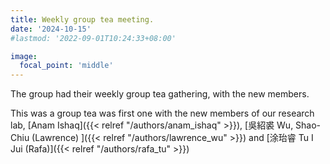```yaml
---
title: Weekly group tea meeting.
date: '2024-10-15'
#lastmod: '2022-09-01T10:24:33+08:00'

image:
  focal_point: 'middle'
---
```


The group had their weekly group tea gathering, with the new members.

<!--more-->

This was a group tea was first one with the new members of our research lab, [Anam Ishaq]({{< relref "/authors/anam_ishaq" >}}), [吳紹裘 Wu, Shao-Chiu (Lawrence) ]({{< relref "/authors/lawrence_wu" >}}) and [涂珆睿 Tu I Jui (Rafa)]({{< relref "/authors/rafa_tu" >}})